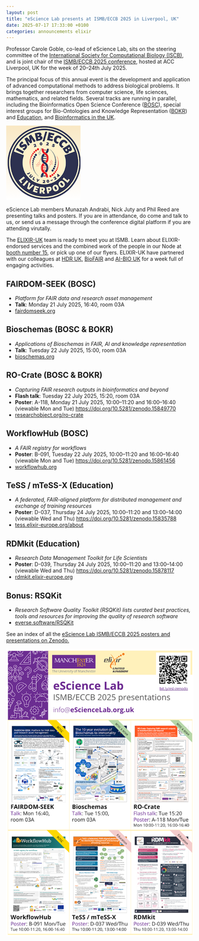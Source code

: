 ```yaml
---
layout: post
title: "eScience Lab presents at ISMB/ECCB 2025 in Liverpool, UK"
date: 2025-07-17 17:33:00 +0100
categories: announcements elixir
---
```


Professor Carole Goble, co-lead of eScience Lab, sits on the steering committee of the [International Society for Computational Biology (ISCB)](https://www.iscb.org/), and is joint chair of the [ISMB/ECCB 2025 conference](https://www.iscb.org/ismbeccb2025/home), hosted at ACC Liverpool, UK for the week of 20–24th July 2025. 

The principal focus of this annual event is the development and application of advanced computational methods to address biological problems. It brings together researchers from computer science, life sciences, mathematics, and related fields. Several tracks are running in parallel, including the Bioinformatics Open Science Conference ([BOSC](https://www.iscb.org/ismbeccb2025/programme-agenda/scientific-programme/bosc)), special interest groups for Bio-Ontologies and Knowledge Representation ([BOKR](https://www.iscb.org/ismbeccb2025/programme-agenda/scientific-programme/bokr)) and [Education](https://www.iscb.org/ismbeccb2025/programme-agenda/scientific-programme/education), and [Bioinformatics in the UK](https://www.iscb.org/ismbeccb2025/programme-agenda/scientific-programme/uk).

![ISMB/ECCB logo](/images/posts_images/ismb-eccb-2025-logo.png)

eScience Lab members Munazah Andrabi, Nick Juty and Phil Reed are presenting talks and posters. If you are in attendance, do come and talk to us, or send us a message through the conference digital platform if you are attending virutally. 

The [ELIXIR-UK](http://elixiruknode.org/) team is ready to meet you at ISMB. Learn about ELIXIR-endorsed services and the combined work of the people in our Node at [booth number 15](https://www.iscb.org/ismbeccb2025/exhibitors-sponsors/exhibitors), or pick up one of our flyers. ELIXIR-UK have partnered with our colleagues at [HDR UK](https://wwww.hdruk.ac.uk/), [BioFAIR](https://biofair.uk/) and [AI-BIO UK](https://aibio.ac.uk/) for a week full of engaging activities. 

## FAIRDOM-SEEK (BOSC)

- _Platform for FAIR data and research asset management_
- **Talk**: Monday 21 July 2025, 16:40, room 03A
- [fairdomseek.org](https://fairdomseek.org/)

## Bioschemas (BOSC & BOKR)

- _Applications of Bioschemas in FAIR, AI and knowledge representation_
- **Talk**: Tuesday 22 July 2025, 15:00, room 03A
- [bioschemas.org](https://bioschemas.org/)

## RO-Crate (BOSC & BOKR)

- _Capturing FAIR research outputs in bioinformatics and beyond_
- **Flash talk**: Tuesday 22 July 2025, 15:20, room 03A
- **Poster**: A-118, Monday 21 July 2025, 10:00–11:20 and 16:00–16:40 (viewable Mon and Tue) <https://doi.org/10.5281/zenodo.15849770>
- [researchobject.org/ro-crate](https://www.researchobject.org/ro-crate/)

## WorkflowHub (BOSC)

- _A FAIR registry for workflows_
- **Poster**: B-091, Tuesday 22 July 2025, 10:00–11:20 and 16:00–16:40 (viewable Mon and Tue) <https://doi.org/10.5281/zenodo.15861456>
- [workflowhub.org](https://workflowhub.org/)

## TeSS / mTeSS-X (Education)

- _A federated, FAIR-aligned platform for distributed management and exchange of training resources_
- **Poster**: D-037, Thursday 24 July 2025, 10:00–11:20 and 13:00–14:00 (viewable Wed and Thu) <https://doi.org/10.5281/zenodo.15835788>
- [tess.elixir-europe.org/about](https://tess.elixir-europe.org/about)

## RDMkit (Education)

- _Research Data Management Toolkit for Life Scientists_
- **Poster**: D-039, Thursday 24 July 2025, 10:00–11:20 and 13:00–14:00 (viewable Wed and Thu) <https://doi.org/10.5281/zenodo.15878117>
- [rdmkit.elixir-europe.org](https://rdmkit.elixir-europe.org/)

## Bonus: RSQKit

- _Research Software Quality Toolkit (RSQKit) lists curated best practices, tools and resources for improving the quality of research software_
- [everse.software/RSQKit](https://everse.software/RSQKit/)

See an index of all the [eScience Lab ISMB/ECCB 2025 posters and presentations on Zenodo.](https://doi.org/10.5281/zenodo.15830546)

[![Index of our flyers at ISMB/ECCB 2025](/images/posts_images/ismb-eccb-2025-flyers.png)](https://doi.org/10.5281/zenodo.15830546)
